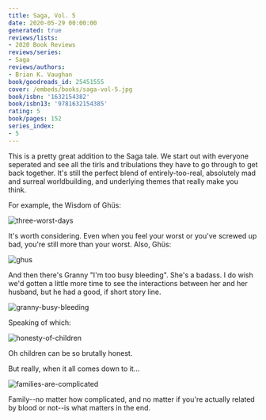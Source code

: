 ```yaml
---
title: Saga, Vol. 5
date: 2020-05-29 00:00:00
generated: true
reviews/lists:
- 2020 Book Reviews
reviews/series:
- Saga
reviews/authors:
- Brian K. Vaughan
book/goodreads_id: 25451555
cover: /embeds/books/saga-vol-5.jpg
book/isbn: '1632154382'
book/isbn13: '9781632154385'
rating: 5
book/pages: 152
series_index:
- 5
---
```

This is a pretty great addition to the Saga tale. We start out with everyone seperated and see all the tirls and tribulations they have to go through to get back together. It's still the perfect blend of entirely-too-real, absolutely mad and surreal worldbuilding, and underlying themes that really make you think.  

For example, the Wisdom of Ghüs:  

<!--more-->

![three-worst-days](/embeds/books/attachments/three-worst-days.png)  

It's worth considering. Even when you feel your worst or you've screwed up bad, you're still more than your worst. Also, Ghüs:  

![ghus](/embeds/books/attachments/ghus.png)  

And then there's Granny "I'm too busy bleeding". She's a badass. I do wish we'd gotten a little more time to see the interactions between her and her husband, but he had a good, if short story line.  

![granny-busy-bleeding](/embeds/books/attachments/granny-busy-bleeding.png)  

Speaking of which:  

![honesty-of-children](/embeds/books/attachments/honesty-of-children.png)  

Oh children can be so brutally honest.  

But really, when it all comes down to it...  

![families-are-complicated](/embeds/books/attachments/families-are-complicated.png)  

Family--no matter how complicated, and no matter if you're actually related by blood or not--is what matters in the end.
